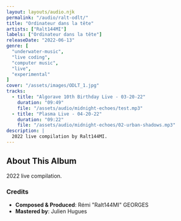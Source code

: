 ```yaml
---
layout: layouts/audio.njk
permalink: "/audio/ralt-odlt/"
title: "Ordinateur dans la tête"
artists: ["Ralt144MI"]
labels: ["Ordinateur dans la tête"]
releaseDate: "2022-06-13"
genre: [
  "underwater-music",
  "live coding",
  "computer music",
  "live",
  "experimental"
]
cover: "/assets/images/ODLT_1.jpg"
tracks:
  - title: "Algorave 10th Birthday Live - 03-20-22"
    duration: "09:49"
    file: "/assets/audio/midnight-echoes/test.mp3"
  - title: "Plasma Live - 04-20-22"
    duration: "09:22"
    file: "/assets/audio/midnight-echoes/02-urban-shadows.mp3"
description: |
  2022 live compilation by Ralt144MI.
---
```


## About This Album

2022 live compilation.

### Credits

- **Composed & Produced**: Rémi "Ralt144MI" GEORGES
- **Mastered by**: Julien Hugues
